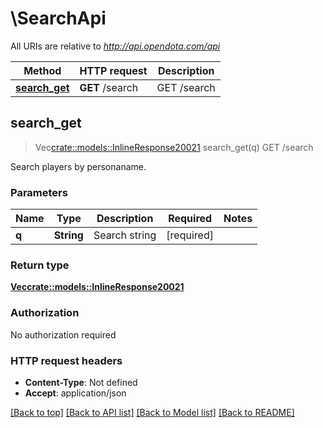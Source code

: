# \SearchApi

All URIs are relative to *http://api.opendota.com/api*

Method | HTTP request | Description
------------- | ------------- | -------------
[**search_get**](SearchApi.md#search_get) | **GET** /search | GET /search



## search_get

> Vec<crate::models::InlineResponse20021> search_get(q)
GET /search

Search players by personaname.

### Parameters


Name | Type | Description  | Required | Notes
------------- | ------------- | ------------- | ------------- | -------------
**q** | **String** | Search string | [required] |

### Return type

[**Vec<crate::models::InlineResponse20021>**](inline_response_200_21.md)

### Authorization

No authorization required

### HTTP request headers

- **Content-Type**: Not defined
- **Accept**: application/json

[[Back to top]](#) [[Back to API list]](../README.md#documentation-for-api-endpoints) [[Back to Model list]](../README.md#documentation-for-models) [[Back to README]](../README.md)

